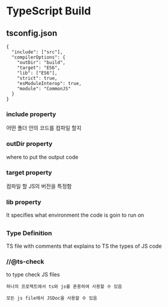 # TypeScript Build

## tsconfig.json

```
{
  "include": ["src"],
  "compilerOptions": {
    "outDir": "build",
    "target": "ES6",
    "lib": ["ES6"],
    "strict": true,
    "esModuleInterop": true,
    "module": "CommonJS"
  }
}
```

### include property

어떤 폴더 안의 코드를 컴파일 할지

### outDir property

where to put the output code

### target property

컴파일 할 JS의 버전을 특정함

### lib property

It specifies what environment the code is goin to run on

##

### Type Definition

TS file with comments that explains to TS the types of JS code

### //@ts-check

to type check JS files

`하나의 프로젝트에서 ts와 js를 혼용하여 사용할 수 있음`

`모든 js file에서 JSDoc을 사용할 수 있음`
